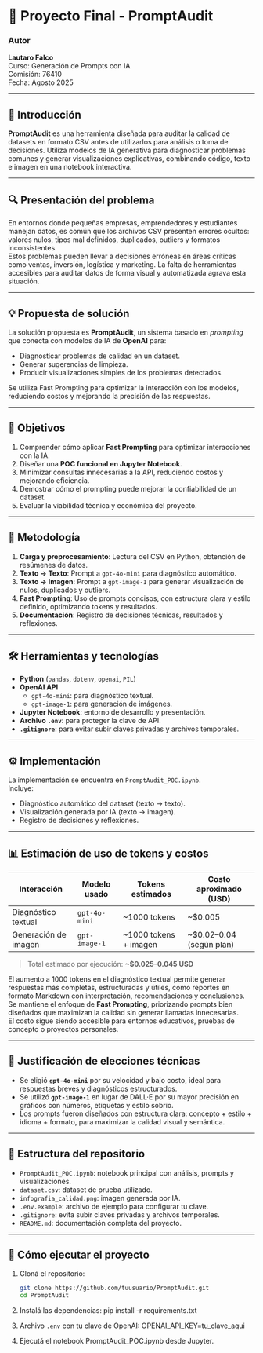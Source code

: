 # 🧠 Proyecto Final - PromptAudit

### Autor  
**Lautaro Falco**  
Curso: Generación de Prompts con IA  
Comisión: 76410  
Fecha: Agosto 2025  

---

## 📌 Introducción

**PromptAudit** es una herramienta diseñada para auditar la calidad de datasets en formato CSV antes de utilizarlos para análisis o toma de decisiones. Utiliza modelos de IA generativa para diagnosticar problemas comunes y generar visualizaciones explicativas, combinando código, texto e imagen en una notebook interactiva.

---

## 🔍 Presentación del problema

En entornos donde pequeñas empresas, emprendedores y estudiantes manejan datos, es común que los archivos CSV presenten errores ocultos: valores nulos, tipos mal definidos, duplicados, outliers y formatos inconsistentes.  
Estos problemas pueden llevar a decisiones erróneas en áreas críticas como ventas, inversión, logística y marketing. La falta de herramientas accesibles para auditar datos de forma visual y automatizada agrava esta situación.

---

## 💡 Propuesta de solución

La solución propuesta es **PromptAudit**, un sistema basado en *prompting* que conecta con modelos de IA de **OpenAI** para:

- Diagnosticar problemas de calidad en un dataset.
- Generar sugerencias de limpieza.
- Producir visualizaciones simples de los problemas detectados.

Se utiliza Fast Prompting para optimizar la interacción con los modelos, reduciendo costos y mejorando la precisión de las respuestas.

---

## 🎯 Objetivos

1. Comprender cómo aplicar **Fast Prompting** para optimizar interacciones con la IA.  
2. Diseñar una **POC funcional en Jupyter Notebook**.  
3. Minimizar consultas innecesarias a la API, reduciendo costos y mejorando eficiencia.  
4. Demostrar cómo el prompting puede mejorar la confiabilidad de un dataset.  
5. Evaluar la viabilidad técnica y económica del proyecto.

---

## 🧪 Metodología

1. **Carga y preprocesamiento**: Lectura del CSV en Python, obtención de resúmenes de datos.  
2. **Texto → Texto**: Prompt a `gpt-4o-mini` para diagnóstico automático.  
3. **Texto → Imagen**: Prompt a `gpt-image-1` para generar visualización de nulos, duplicados y outliers.  
4. **Fast Prompting**: Uso de prompts concisos, con estructura clara y estilo definido, optimizando tokens y resultados.  
5. **Documentación**: Registro de decisiones técnicas, resultados y reflexiones.

---

## 🛠️ Herramientas y tecnologías

- **Python** (`pandas`, `dotenv`, `openai`, `PIL`)  
- **OpenAI API**  
  - `gpt-4o-mini`: para diagnóstico textual.  
  - `gpt-image-1`: para generación de imágenes.  
- **Jupyter Notebook**: entorno de desarrollo y presentación.  
- **Archivo `.env`**: para proteger la clave de API.  
- **`.gitignore`**: para evitar subir claves privadas y archivos temporales.

---

## ⚙️ Implementación

La implementación se encuentra en `PromptAudit_POC.ipynb`.  
Incluye:

- Diagnóstico automático del dataset (texto → texto).  
- Visualización generada por IA (texto → imagen).  
- Registro de decisiones y reflexiones.

---

## 📊 Estimación de uso de tokens y costos

| Interacción           | Modelo usado     | Tokens estimados | Costo aproximado (USD) |
|-----------------------|------------------|------------------|-------------------------|
| Diagnóstico textual   | `gpt-4o-mini`    | ~1000 tokens     | ~$0.005                 |
| Generación de imagen  | `gpt-image-1`    | ~1000 tokens + imagen | ~$0.02–0.04 (según plan) |

> Total estimado por ejecución: **~$0.025–0.045 USD**

El aumento a 1000 tokens en el diagnóstico textual permite generar respuestas más completas, estructuradas y útiles, como reportes en formato Markdown con interpretación, recomendaciones y conclusiones.  
Se mantiene el enfoque de **Fast Prompting**, priorizando prompts bien diseñados que maximizan la calidad sin generar llamadas innecesarias.  
El costo sigue siendo accesible para entornos educativos, pruebas de concepto o proyectos personales.


---

## 🧠 Justificación de elecciones técnicas

- Se eligió **`gpt-4o-mini`** por su velocidad y bajo costo, ideal para respuestas breves y diagnósticos estructurados.  
- Se utilizó **`gpt-image-1`** en lugar de DALL·E por su mayor precisión en gráficos con números, etiquetas y estilo sobrio.  
- Los prompts fueron diseñados con estructura clara: concepto + estilo + idioma + formato, para maximizar la calidad visual y semántica.

---

## 📁 Estructura del repositorio

- `PromptAudit_POC.ipynb`: notebook principal con análisis, prompts y visualizaciones.  
- `dataset.csv`: dataset de prueba utilizado.  
- `infografia_calidad.png`: imagen generada por IA.  
- `.env.example`: archivo de ejemplo para configurar tu clave.  
- `.gitignore`: evita subir claves privadas y archivos temporales.  
- `README.md`: documentación completa del proyecto.

---

## 🧭 Cómo ejecutar el proyecto

1. Cloná el repositorio:
   ```bash
   git clone https://github.com/tuusuario/PromptAudit.git
   cd PromptAudit

2. Instalá las dependencias:
   pip install -r requirements.txt

3. Archivo `.env` con tu clave de OpenAI:
    OPENAI_API_KEY=tu_clave_aqui

4. Ejecutá el notebook PromptAudit_POC.ipynb desde Jupyter.


